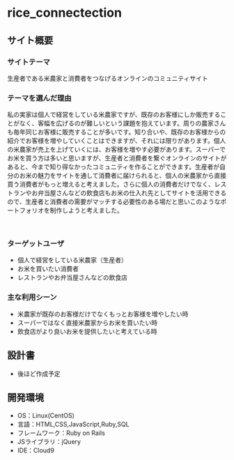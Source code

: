 # rice_connectection

## サイト概要
### サイトテーマ
生産者である米農家と消費者をつなげるオンラインのコミュニティサイト
​
### テーマを選んだ理由
私の実家は個人で経営をしている米農家ですが、既存のお客様にしか販売することがなく、客幅を広げるのが難しいという課題を抱えています。周りの農家さんも毎年同じお客様に販売することが多いです。知り合いや、既存のお客様からの紹介でお客様を増やしていくことはできますが、それには限りがあります。個人の米農家が売上を上げていくには、お客様を増やす必要があります。スーパーでお米を買う方は多いと思いますが、生産者と消費者を繋ぐオンラインのサイトがあると、今まで知り得なかったコミュニティを作ることができます。生産者が自分のお米の魅力をサイトを通して消費者に届けられると、個人の米農家から直接買う消費者がもっと増えると考えました。さらに個人の消費者だけでなく、レストランやお弁当屋さんなどの飲食店もお米の仕入れ先としてサイトを活用できるので、生産者と消費者の需要がマッチする必要性のある場だと思いこのようなポートフォリオを制作しようと考えました。

​
### ターゲットユーザ
 - 個人で経営をしている米農家（生産者）
 - お米を買いたい消費者
 - レストランやお弁当屋さんなどの飲食店
​
### 主な利用シーン
 - 米農家が既存のお客様だけでなくもっとお客様を増やしたい時
 - スーパーではなく直接米農家からお米を買いたい時
 - 飲食店がより良いお米を提供したいと考えている時
​
## 設計書
 - 後ほど作成予定
​
## 開発環境
- OS：Linux(CentOS)
- 言語：HTML,CSS,JavaScript,Ruby,SQL
- フレームワーク：Ruby on Rails
- JSライブラリ：jQuery
- IDE：Cloud9
